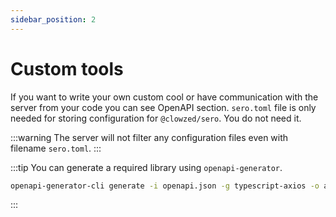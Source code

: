 ```yaml
---
sidebar_position: 2
---
```


# Custom tools

If you want to write your own custom cool or have communication with the server from your code you can see OpenAPI section.
`sero.toml` file is only needed for storing configuration for `@clowzed/sero`. You do not need it.

:::warning
The server will not filter any configuration files even with filename `sero.toml`.
:::

:::tip
You can generate a required library using `openapi-generator`.

```sh
openapi-generator-cli generate -i openapi.json -g typescript-axios -o api
```

:::
